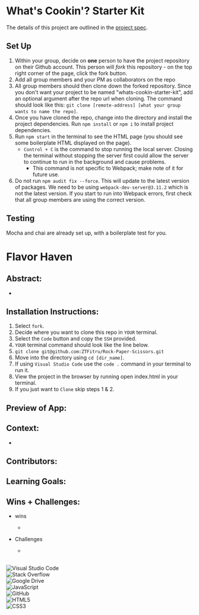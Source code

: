 # What's Cookin'? Starter Kit

The details of this project are outlined in the <a href="https://frontend.turing.edu/projects/What%27sCookin-PartOne.html" target="\__blank">project spec</a>.

## Set Up

1. Within your group, decide on **one** person to have the project repository on their Github account. This person will *fork* this repository - on the top right corner of the page, click the fork button.
1. Add all group members and your PM as collaborators on the repo  
1. All group members should then clone down the forked repository. Since you don't want your project to be named "whats-cookin-starter-kit", add an optional argument after the repo url when cloning. The command should look like this: `git clone [remote-address] [what your group wants to name the repo]`.
1. Once you have cloned the repo, change into the directory and install the project dependencies. Run `npm install` or `npm i` to install project dependencies.
1. Run `npm start` in the terminal to see the HTML page (you should see some boilerplate HTML displayed on the page).  
    - `Control + C` is the command to stop running the local server. Closing the terminal without stopping the server first could allow the server to continue to run in the background and cause problems.  
        - This command is not specific to Webpack; make note of it for future use.
1. Do not run `npm audit fix --force`. This will update to the latest version of packages. We need to be using `webpack-dev-server@3.11.2` which is not the latest version. If you start to run into Webpack errors, first check that all group members are using the correct version.

## Testing

Mocha and chai are already set up, with a boilerplate test for you.


# Flavor Haven

## Abstract:

- 

## Installation Instructions:

1. Select `fork`.
2. Decide where you want to clone this repo in `YOUR` terminal.
3. Select the `Code` button and copy the `SSH` provided.
4. `YOUR` terminal command should look like the line below.
5. `git clone git@github.com:ZTFitru/Rock-Paper-Scissors.git`
6. Move into the directory using `cd [dir_name]`.
7. If using `Visual Studio Code` use the `code .` command in your terminal to run it.
8. View the project in the browser by running open index.html in your terminal.
9. If you just want to `Clone` skip steps 1 & 2.

## Preview of App:



## Context:

- 

## Contributors:



## Learning Goals:



## Wins + Challenges:

- wins

    - 

- Challenges

    - 

##
![Visual Studio Code](https://img.shields.io/badge/Visual%20Studio%20Code-0078d7.svg?style=for-the-badge&logo=visual-studio-code&logoColor=white)
<br>
![Stack Overflow](https://img.shields.io/badge/-Stackoverflow-FE7A16?style=for-the-badge&logo=stack-overflow&logoColor=white)
<br>
![Google Drive](https://img.shields.io/badge/Google%20Drive-4285F4?style=for-the-badge&logo=googledrive&logoColor=white)
<br>
![JavaScript](https://img.shields.io/badge/javascript-%23323330.svg?style=for-the-badge&logo=javascript&logoColor=%23F7DF1E)
<br>
![GitHub](https://img.shields.io/badge/github-%23121011.svg?style=for-the-badge&logo=github&logoColor=white)
<br>
![HTML5](https://img.shields.io/badge/html5-%23E34F26.svg?style=for-the-badge&logo=html5&logoColor=white)
<br>
![CSS3](https://img.shields.io/badge/css3-%231572B6.svg?style=for-the-badge&logo=css3&logoColor=white)